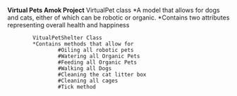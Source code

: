 **Virtual Pets Amok Project**
		VirtualPet class 
			*A model that allows for dogs and cats, either of which can be robotic or organic.
			*Contains two attributes representing overall health and happiness

			VitualPetShelter Class
			*Contains methods that allow for
					#Oiling all robotic pets
					#Watering all Organic Pets
					#Feeding all Organic Pets
					#Walking all Dogs
					#Cleaning the cat litter box
					#Cleaning all cages
					#Tick method